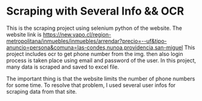 # Scraping with Several Info && OCR
This is the scraping project using selenium python of the website.
The website link is https://new.yapo.cl/region-metropolitana/inmuebles/inmuebles/arrendar?precio=--uf&tipo-anuncio=persona&comuna=las-condes,nunoa,providencia,san-miguel
This project includes ocr to get phone number from the img.
then also login process is taken place using email and password of the user.
In this project, many data is scraped and saved to excel file.

The important thing is that the website limits the number of phone numbers for some time.
To resolve that problem, I used several user infos for scraping data from that site.
